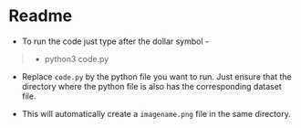 # Readme

- To run the code just type after the dollar symbol - 
> - python3 code.py
- Replace `code.py` by the python file you want to run. Just ensure that the directory where the 
python file is also has the corresponding dataset file.


- This will automatically create a `imagename.png` file in the same directory.